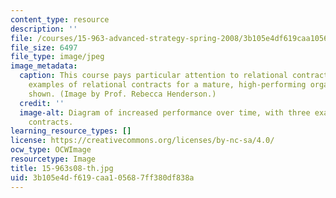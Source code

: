```yaml
---
content_type: resource
description: ''
file: /courses/15-963-advanced-strategy-spring-2008/3b105e4df619caa105687ff380df838a_15-963s08-th.jpg
file_size: 6497
file_type: image/jpeg
image_metadata:
  caption: This course pays particular attention to relational contracts; here, several
    examples of relational contracts for a mature, high-performing organization are
    shown. (Image by Prof. Rebecca Henderson.)
  credit: ''
  image-alt: Diagram of increased performance over time, with three examples of relational
    contracts.
learning_resource_types: []
license: https://creativecommons.org/licenses/by-nc-sa/4.0/
ocw_type: OCWImage
resourcetype: Image
title: 15-963s08-th.jpg
uid: 3b105e4d-f619-caa1-0568-7ff380df838a
---
```

